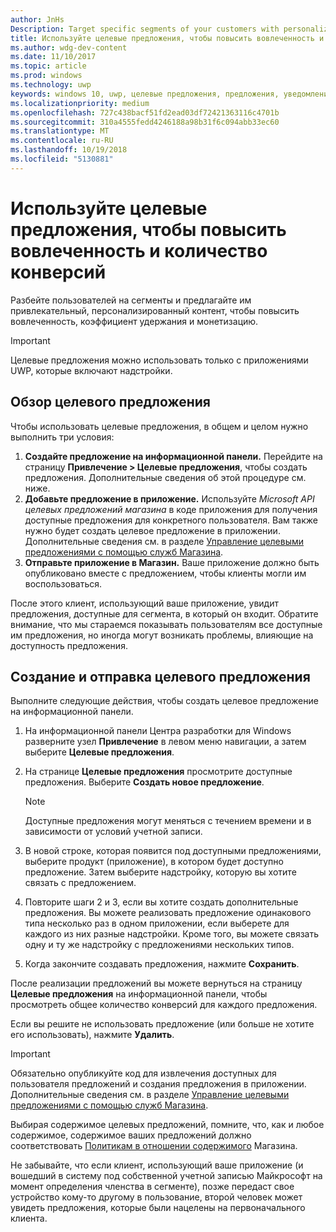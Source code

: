 ```yaml
---
author: JnHs
Description: Target specific segments of your customers with personalized content to increase engagement, retention, and monetization.
title: Используйте целевые предложения, чтобы повысить вовлеченность и количество конверсий
ms.author: wdg-dev-content
ms.date: 11/10/2017
ms.topic: article
ms.prod: windows
ms.technology: uwp
keywords: windows 10, uwp, целевые предложения, предложения, уведомления
ms.localizationpriority: medium
ms.openlocfilehash: 727c438bacf51fd2ead03df72421363116c4701b
ms.sourcegitcommit: 310a4555fedd4246188a98b31f6c094abb33ec60
ms.translationtype: MT
ms.contentlocale: ru-RU
ms.lasthandoff: 10/19/2018
ms.locfileid: "5130881"
---
```

# <a name="use-targeted-offers-to-maximize-engagement-and-conversions"></a>Используйте целевые предложения, чтобы повысить вовлеченность и количество конверсий

Разбейте пользователей на сегменты и предлагайте им привлекательный, персонализированный контент, чтобы повысить вовлеченность, коэффициент удержания и монетизацию.

> [!IMPORTANT]
> Целевые предложения можно использовать только с приложениями UWP, которые включают надстройки.

## <a name="targeted-offer-overview"></a>Обзор целевого предложения

Чтобы использовать целевые предложения, в общем и целом нужно выполнить три условия:

1. **Создайте предложение на информационной панели.** Перейдите на страницу **Привлечение > Целевые предложения**, чтобы создать предложения. Дополнительные сведения об этой процедуре см. ниже.
2. **Добавьте предложение в приложение.** Используйте *Microsoft API целевых предложений магазина* в коде приложения для получения доступные предложения для конкретного пользователя. Вам также нужно будет создать целевое предложение в приложении. Дополнительные сведения см. в разделе [Управление целевыми предложениями с помощью служб Магазина](../monetize/manage-targeted-offers-using-windows-store-services.md).
3. **Отправьте приложение в Магазин.** Ваше приложение должно быть опубликовано вместе с предложением, чтобы клиенты могли им воспользоваться.

После этого клиент, использующий ваше приложение, увидит предложения, доступные для сегмента, в который он входит. Обратите внимание, что мы стараемся показывать пользователям все доступные им предложения, но иногда могут возникать проблемы, влияющие на доступность предложения.


## <a name="to-create-and-send-a-targeted-offer"></a>Создание и отправка целевого предложения

Выполните следующие действия, чтобы создать целевое предложение на информационной панели.

1.  На информационной панели Центра разработки для Windows разверните узел **Привлечение** в левом меню навигации, а затем выберите **Целевые предложения**.
2.  На странице **Целевые предложения** просмотрите доступные предложения. Выберите **Создать новое предложение**.

    > [!NOTE]
    > Доступные предложения могут меняться с течением времени и в зависимости от условий учетной записи.

3.  В новой строке, которая появится под доступными предложениями, выберите продукт (приложение), в котором будет доступно предложение. Затем выберите надстройку, которую вы хотите связать с предложением.
4.  Повторите шаги 2 и 3, если вы хотите создать дополнительные предложения. Вы можете реализовать предложение одинакового типа несколько раз в одном приложении, если выберете для каждого из них разные надстройки. Кроме того, вы можете связать одну и ту же надстройку с предложениями нескольких типов.
5.  Когда закончите создавать предложения, нажмите **Сохранить**.

После реализации предложений вы можете вернуться на страницу **Целевые предложения** на информационной панели, чтобы просмотреть общее количество конверсий для каждого предложения.

Если вы решите не использовать предложение (или больше не хотите его использовать), нажмите **Удалить**.

> [!IMPORTANT]
> Обязательно опубликуйте код для извлечения доступных для пользователя предложений и создания предложения в приложении. Дополнительные сведения см. в разделе [Управление целевыми предложениями с помощью служб Магазина](../monetize/manage-targeted-offers-using-windows-store-services.md).
>
> Выбирая содержимое целевых предложений, помните, что, как и любое содержимое, содержимое ваших предложений должно соответствовать [Политикам в отношении содержимого](https://docs.microsoft.com/en-us/legal/windows/agreements/store-policies) Магазина.
>
> Не забывайте, что если клиент, использующий ваше приложение (и вошедший в систему под собственной учетной записью Майкрософт на момент определения членства в сегменте), позже передаст свое устройство кому-то другому в пользование, второй человек может увидеть предложения, которые были нацелены на первоначального клиента.
